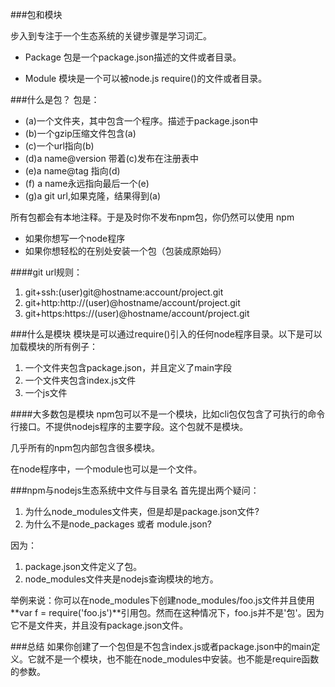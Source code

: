 ###包和模块

步入到专注于一个生态系统的关键步骤是学习词汇。

- Package
包是一个package.json描述的文件或者目录。

- Module
模块是一个可以被node.js require()的文件或者目录。

###什么是包？
包是：
- (a)一个文件夹，其中包含一个程序。描述于package.json中
- (b)一个gzip压缩文件包含(a)
- (c)一个url指向(b)
- (d)a name@version 带着(c)发布在注册表中
- (e)a name@tag 指向(d)
- (f) a name永远指向最后一个(e)
- (g)a git url,如果克隆，结果得到(a)

所有包都会有本地注释。于是及时你不发布npm包，你仍然可以使用
npm

- 如果你想写一个node程序
- 如果你想轻松的在别处安装一个包（包装成原始码）

####git url规则：

1. git+ssh:(user)git@hostname:account/project.git
1. git+http:http://(user)@hostname/account/project.git
1. git+https:https://(user)@hostname/account/project.git

###什么是模块
模块是可以通过require()引入的任何node程序目录。以下是可以加载模块的所有例子：
1. 一个文件夹包含package.json，并且定义了main字段
2. 一个文件夹包含index.js文件
3. 一个js文件

####大多数包是模块
npm包可以不是一个模块，比如cli包仅包含了可执行的命令行接口。不提供nodejs程序的主要字段。这个包就不是模块。

几乎所有的npm包内部包含很多模块。

在node程序中，一个module也可以是一个文件。

###npm与nodejs生态系统中文件与目录名
首先提出两个疑问：
1. 为什么node_modules文件夹，但是却是package.json文件?
2. 为什么不是node_packages 或者 module.json?

因为：
1. package.json文件定义了包。
2. node_modules文件夹是nodejs查询模块的地方。

举例来说：你可以在node_modules下创建node_modules/foo.js文件并且使用**var f = require('foo.js')**引用包。然而在这种情况下，foo.js并不是'包'。因为它不是文件夹，并且没有package.json文件。

###总结
如果你创建了一个包但是不包含index.js或者package.json中的main定义。它就不是一个模块，也不能在node_modules中安装。也不能是require函数的参数。